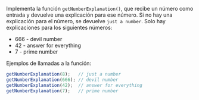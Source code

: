 
Implementa la función `getNumberExplanation()`, que recibe un número como entrada y devuelve una explicación para ese número. Si no hay una explicación para el número, se devuelve `just a number`. Solo hay explicaciones para los siguientes números:

  * 666 - devil number
  * 42 - answer for everything
  * 7 - prime number

Ejemplos de llamadas a la función:

```javascript
getNumberExplanation(8);   // just a number
getNumberExplanation(666); // devil number
getNumberExplanation(42);  // answer for everything
getNumberExplanation(7);   // prime number
```

